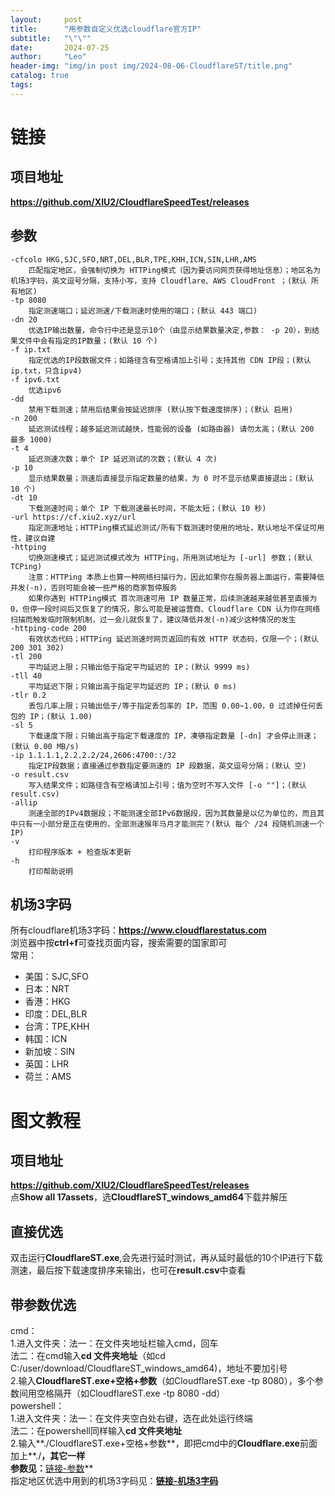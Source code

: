 ```yaml
---
layout:     post
title:      "用参数自定义优选cloudflare官方IP"
subtitle:   "\"\""
date:       2024-07-25
author:     "Leo"
header-img: "img/in post img/2024-08-06-CloudflareST/title.png"
catalog: true
tags:
---
```



# 链接
## 项目地址  
**<a href="https://github.com/XIU2/CloudflareSpeedTest/releases" target="_blank">https://github.com/XIU2/CloudflareSpeedTest/releases</a>**    
## 参数    
    -cfcolo HKG,SJC,SFO,NRT,DEL,BLR,TPE,KHH,ICN,SIN,LHR,AMS  
        匹配指定地区，会强制切换为 HTTPing模式（因为要访问网页获得地址信息）；地区名为机场3字码，英文逗号分隔，支持小写，支持 Cloudflare、AWS CloudFront ；(默认 所有地区)  
    -tp 8080  
        指定测速端口；延迟测速/下载测速时使用的端口；(默认 443 端口)    
    -dn 20  
        优选IP输出数量，命令行中还是显示10个（由显示结果数量决定,参数： -p 20），到结果文件中会有指定的IP数量；(默认 10 个)   
    -f ip.txt  
        指定优选的IP段数据文件；如路径含有空格请加上引号；支持其他 CDN IP段；(默认 ip.txt，只含ipv4)  
    -f ipv6.txt  
        优选ipv6  
    -dd  
        禁用下载测速；禁用后结果会按延迟排序 (默认按下载速度排序)；(默认 启用)  
    -n 200  
        延迟测试线程；越多延迟测试越快，性能弱的设备 (如路由器) 请勿太高；(默认 200 最多 1000)  
    -t 4  
        延迟测速次数；单个 IP 延迟测试的次数；(默认 4 次)   
    -p 10  
        显示结果数量；测速后直接显示指定数量的结果，为 0 时不显示结果直接退出；(默认 10 个)  
    -dt 10  
        下载测速时间；单个 IP 下载测速最长时间，不能太短；(默认 10 秒)  
    -url https://cf.xiu2.xyz/url  
        指定测速地址；HTTPing模式延迟测试/所有下载测速时使用的地址，默认地址不保证可用性，建议自建  
    -httping  
        切换测速模式；延迟测试模式改为 HTTPing，所用测试地址为 [-url] 参数；(默认 TCPing)  
        注意：HTTPing 本质上也算一种网络扫描行为，因此如果你在服务器上面运行，需要降低并发(-n)，否则可能会被一些严格的商家暂停服务  
        如果你遇到 HTTPing模式 首次测速可用 IP 数量正常，后续测速越来越低甚至直接为0，但停一段时间后又恢复了的情况，那么可能是被运营商、Cloudflare CDN 认为你在网络扫描而触发临时限制机制，过一会儿就恢复了，建议降低并发(-n)减少这种情况的发生  
    -httping-code 200  
        有效状态代码；HTTPing 延迟测速时网页返回的有效 HTTP 状态码，仅限一个；(默认 200 301 302)  
    -tl 200  
        平均延迟上限；只输出低于指定平均延迟的 IP；(默认 9999 ms)  
    -tll 40  
        平均延迟下限；只输出高于指定平均延迟的 IP；(默认 0 ms)  
    -tlr 0.2  
        丢包几率上限；只输出低于/等于指定丢包率的 IP，范围 0.00~1.00，0 过滤掉任何丢包的 IP；(默认 1.00)  
    -sl 5  
        下载速度下限；只输出高于指定下载速度的 IP，凑够指定数量 [-dn] 才会停止测速；(默认 0.00 MB/s)  
    -ip 1.1.1.1,2.2.2.2/24,2606:4700::/32  
        指定IP段数据；直接通过参数指定要测速的 IP 段数据，英文逗号分隔；(默认 空)  
    -o result.csv  
        写入结果文件；如路径含有空格请加上引号；值为空时不写入文件 [-o ""]；(默认 result.csv)  
    -allip  
        测速全部的IPv4数据段；不能测速全部IPv6数据段，因为其数量是以亿为单位的，而且其中只有一小部分是正在使用的，全部测速猴年马月才能测完？(默认 每个 /24 段随机测速一个IP)  
    -v  
        打印程序版本 + 检查版本更新  
    -h  
        打印帮助说明  
  
## 机场3字码    
所有cloudflare机场3字码：**<a href="https://www.cloudflarestatus.com" target="_blank">https://www.cloudflarestatus.com</a>**   
浏览器中按**ctrl+f**可查找页面内容，搜索需要的国家即可       
常用：  
- 美国：SJC,SFO
- 日本：NRT
- 香港：HKG
- 印度：DEL,BLR
- 台湾：TPE,KHH
- 韩国：ICN
- 新加坡：SIN
- 英国：LHR
- 荷兰：AMS


# 图文教程  
## 项目地址  
**<a href="https://github.com/XIU2/CloudflareSpeedTest/releases" target="_blank">https://github.com/XIU2/CloudflareSpeedTest/releases</a>**         
点**Show all 17assets**，选**CloudflareST_windows_amd64**下载并解压    
## 直接优选     
双击运行**CloudflareST.exe**,会先进行延时测试，再从延时最低的10个IP进行下载测速，最后按下载速度排序来输出，也可在**result.csv**中查看   
## 带参数优选      
cmd：   
1.进入文件夹：法一：在文件夹地址栏输入cmd，回车  
法二：在cmd输入**cd 文件夹地址**（如cd C:/user/download/CloudflareST_windows_amd64)，地址不要加引号   
2.输入**CloudflareST.exe+空格+参数**（如CloudflareST.exe -tp 8080），多个参数间用空格隔开（如CloudflareST.exe -tp 8080 -dd）  
powershell：   
1.进入文件夹：法一：在文件夹空白处右键，选在此处运行终端  
法二：在powershell同样输入**cd 文件夹地址**   
2.输入**./CloudflareST.exe+空格+参数**，即把cmd中的**Cloudflare.exe**前面加上**./**，其它一样  
参数见：**[链接-参数](https://fuckgfwall.github.io/2024/07/25/CloudflareST/#%E5%8F%82%E6%95%B0)**   
指定地区优选中用到的机场3字码见：**[链接-机场3字码](https://fuckgfwall.github.io/2024/07/25/CloudflareST/#机场3字码)**  


